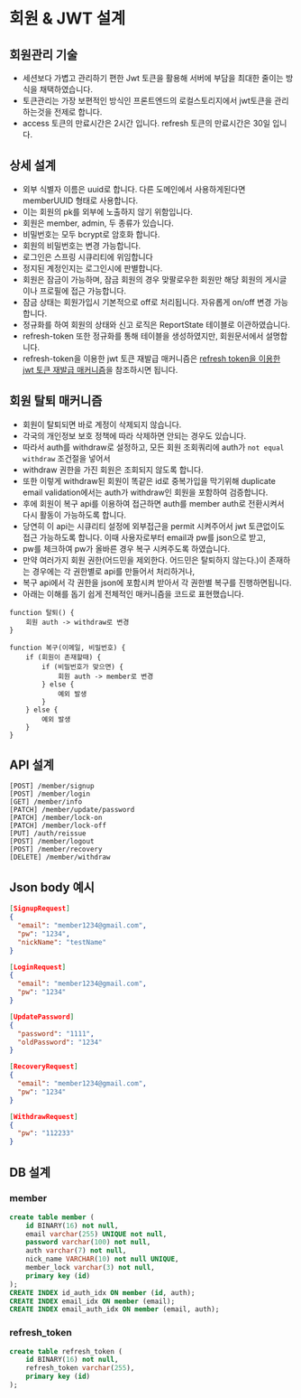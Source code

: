 # 회원 & JWT 설계

## 회원관리 기술
* 세션보다 가볍고 관리하기 편한 Jwt 토큰을 활용해 서버에 부담을 최대한 줄이는 방식을 채택하였습니다.
* 토큰관리는 가장 보편적인 방식인 프론트엔드의 로컬스토리지에서 jwt토큰을 관리하는것을 전제로 합니다.
* access 토큰의 만료시간은 2시간 입니다. refresh 토큰의 만료시간은 30일 입니다.

## 상세 설계
* 외부 식별자 이름은 uuid로 합니다. 다른 도메인에서 사용하게된다면 memberUUID 형태로 사용합니다.
* 이는 회원의 pk를 외부에 노출하지 않기 위함입니다.
* 회원은 member, admin, 두 종류가 있습니다.
* 비밀번호는 모두 bcrypt로 암호화 합니다.
* 회원의 비밀번호는 변경 가능합니다.
* 로그인은 스프링 시큐리티에 위임합니다
* 정지된 계정인지는 로그인시에 판별합니다.
* 회원은 잠금이 가능하며, 잠금 회원의 경우 맞팔로우한 회원만 해당 회원의 게시글이나 프로필에 접근 가능합니다.
* 잠금 상태는 회원가입시 기본적으로 off로 처리됩니다. 자유롭게 on/off 변경 가능합니다.
* 정규화를 하여 회원의 상태와 신고 로직은 ReportState 테이블로 이관하였습니다.
* refresh-token 또한 정규화를 통해 테이블을 생성하였지만, 회원문서에서 설명합니다.
* refresh-token을 이용한 jwt 토큰 재발급 매커니즘은 [refresh token을 이용한 jwt 토큰 재발급 매커니즘](https://github.com/liveforone/howru/blob/master/Documents/JWT_TOKEN_REISSUE.md)을 참조하시면 됩니다.

## 회원 탈퇴 매커니즘
* 회원이 탈퇴되면 바로 계정이 삭제되지 않습니다. 
* 각국의 개인정보 보호 정책에 따라 삭제하면 안되는 경우도 있습니다.
* 따라서 auth를 withdraw로 설정하고, 모든 회원 조회쿼리에 auth가 `not equal withdraw` 조건절을 넣어서 
* withdraw 권한을 가진 회원은 조회되지 않도록 합니다.
* 또한 이렇게 withdraw된 회원이 똑같은 id로 중복가입을 막기위해 duplicate email validation에서는 auth가 withdraw인 회원을 포함하여 검증합니다.
* 후에 회원이 복구 api를 이용하여 접근하면 auth를 member auth로 전환시켜서 다시 활동이 가능하도록 합니다.
* 당연히 이 api는 시큐리티 설정에 외부접근을 permit 시켜주어서 jwt 토큰없이도 접근 가능하도록 합니다. 이때 사용자로부터 email과 pw를 json으로 받고,
* pw를 체크하여 pw가 올바른 경우 복구 시켜주도록 하였습니다.
* 만약 여러가지 회원 권한(어드민을 제외한다. 어드민은 탈퇴하지 않는다.)이 존재하는 경우에는 각 권한별로 api를 만들어서 처리하거나, 
* 복구 api에서 각 권한을 json에 포함시켜 받아서 각 권한별 복구를 진행하면됩니다.
* 아래는 이해를 돕기 쉽게 전체적인 매커니즘을 코드로 표현했습니다.
```
function 탈퇴() {
    회원 auth -> withdraw로 변경
}

function 복구(이메일, 비밀번호) {
    if (회원이 존재할때) {
        if (비밀번호가 맞으면) {
            회원 auth -> member로 변경
        } else {
            예외 발생
        }
    } else {
        예외 발생
    }
}
```

## API 설계
```
[POST] /member/signup
[POST] /member/login
[GET] /member/info
[PATCH] /member/update/password
[PATCH] /member/lock-on
[PATCH] /member/lock-off
[PUT] /auth/reissue
[POST] /member/logout
[POST] /member/recovery
[DELETE] /member/withdraw
```

## Json body 예시
```json
[SignupRequest]
{
  "email": "member1234@gmail.com",
  "pw": "1234",
  "nickName": "testName"
}

[LoginRequest]
{
  "email": "member1234@gmail.com",
  "pw": "1234"
}

[UpdatePassword]
{
  "password": "1111",
  "oldPassword": "1234"
}

[RecoveryRequest]
{
  "email": "member1234@gmail.com",
  "pw": "1234"
}

[WithdrawRequest]
{
  "pw": "112233"
}
```

## DB 설계
### member
```sql
create table member (
    id BINARY(16) not null,
    email varchar(255) UNIQUE not null,
    password varchar(100) not null,
    auth varchar(7) not null,
    nick_name VARCHAR(10) not null UNIQUE,
    member_lock varchar(3) not null,
    primary key (id)
);
CREATE INDEX id_auth_idx ON member (id, auth);
CREATE INDEX email_idx ON member (email);
CREATE INDEX email_auth_idx ON member (email, auth);
```
### refresh_token
```sql
create table refresh_token (
    id BINARY(16) not null,
    refresh_token varchar(255),
    primary key (id)
);
```